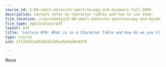 ```yaml
---
course_id: 5-80-small-molecule-spectroscopy-and-dynamics-fall-2008
description: Lecture notes on character tables and how to use them.
file_location: /coursemedia/5-80-small-molecule-spectroscopy-and-dynamics-fall-2008/2f17b391ad51b635cb5ee5d4adbe6274_30_580ln_fa08.pdf
file_type: application/pdf
layout: pdf
title: 'Lecture #30: What is in a Character Table and How do we use it?'
type: course
uid: 2f17b391ad51b635cb5ee5d4adbe6274

---
```

None